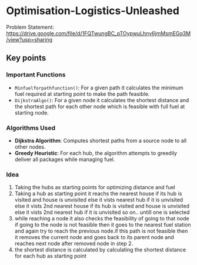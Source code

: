# Optimisation-Logistics-Unleashed

Problem Statement: https://drive.google.com/file/d/1FQTwungBC_pTOypwuLhny6jmMsmEGq3M/view?usp=sharing

## Key points

### Important Functions
- `Minfuelforpathfunction()`: For a given path it calculates the minimum fuel required at starting point to make the path feasible.
- `DijkstraAlgo()`: For a given node it calculates the shortest distance and the shortest path for each other node which is feasible with full fuel at starting node.

### Algorithms Used
- **Dijkstra Algorithm**: Computes shortest paths from a source node to all other nodes.
- **Greedy Heuristic**: For each hub, the algorithm attempts to greedily deliver all packages while managing fuel.

### Idea
1) Taking the hubs as starting points for optimizing distance and fuel
2) Taking a hub as starting point it reachs the nearest house if its hub is visited and house is unvisited else it vists nearest hub if it is unvisited else
   it vists 2nd nearest house if its hub is visited and house is unvisited else it vists 2nd nearest hub if it is unvisited so on.. untill one is selected
3) while reaching a node it also checks the feasibility of going to that node if going to the node is not feasible then it goes to the nearest fuel station
   and again try to reach the previous node.if this path is not feasible then it removes the current node and goes back to its parent node and reaches next node      after removed node in step 2.
4) the shortest distance is calculated  by calculating the shortest distance for each hub as starting point



